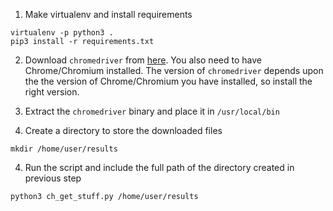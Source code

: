 1. Make virtualenv and install requirements
```
virtualenv -p python3 .
pip3 install -r requirements.txt
```
2. Download `chromedriver` from [here](https://sites.google.com/chromium.org/driver/). You also need to have Chrome/Chromium installed. The version of `chromedriver` depends upon the the version of Chrome/Chromium you have installed, so install the right version.

3. Extract the `chromedriver` binary and place it in `/usr/local/bin`

4. Create a directory to store the downloaded files
```
mkdir /home/user/results
```
4. Run the script and include the full path of the directory created in previous step
```
python3 ch_get_stuff.py /home/user/results
```
